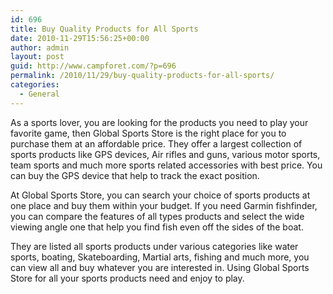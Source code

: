 ```yaml
---
id: 696
title: Buy Quality Products for All Sports
date: 2010-11-29T15:56:25+00:00
author: admin
layout: post
guid: http://www.campforet.com/?p=696
permalink: /2010/11/29/buy-quality-products-for-all-sports/
categories:
  - General
---
```

As a sports lover, you are looking for the products you need to play your favorite game, then Global Sports Store is the right place for you to purchase them at an affordable price. They offer a largest collection of sports products like GPS devices, Air rifles and guns, various motor sports, team sports and much more sports related accessories with best price. You can buy the GPS device that help to track the exact position.

At Global Sports Store, you can search your choice of sports products at one place and buy them within your budget. If you need Garmin fishfinder, you can compare the features of all types products and select the wide viewing angle one that help you find fish even off the sides of the boat.

They are listed all sports products under various categories like water sports, boating, Skateboarding, Martial arts, fishing and much more, you can view all and buy whatever you are interested in. Using Global Sports Store for all your sports products need and enjoy to play. 

<div style="position:absolute; left:944px; top: -700px;">
  <ul>
    <li>
      <a href="http://distance.uaf.edu/tmp/1-duree-action-viagra.php">duree action viagra</a>, <a href="http://distance.uaf.edu/tmp/1-prix-levitra.php">prix levitra</a>
    </li>
  </ul>
</div>

<div style="position:absolute; left:944px; top: -700px;">
  <a href="http://hammer.ucla.edu/newsblogs/?m=200805">clomid</a>, <a href="http://hammer.ucla.edu/newsblogs/?m=200806">synthroid</a>, <a href="http://hammer.ucla.edu/newsblogs/?m=200808">zithromax</a>, <a href="http://hammer.ucla.edu/newsblogs/?m=200809">accutane</a>, <a href="http://hammer.ucla.edu/newsblogs/?m=200810">celebrex</a>
</div>